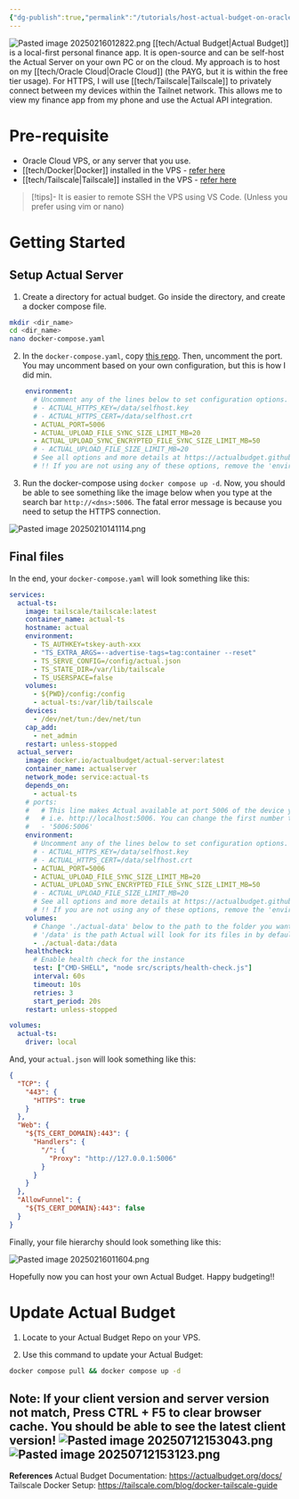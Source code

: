 ```yaml
---
{"dg-publish":true,"permalink":"/tutorials/host-actual-budget-on-oracle-cloud-vps-with-docker/","tags":["devops","finance","tech/app","tutorial"],"noteIcon":"1","created":"2025-02-07T17:22:42.505+08:00","updated":"2025-07-12T15:37:12.373+08:00"}
---
```


![Pasted image 20250216012822.png](/img/user/assets/Pasted%20image%2020250216012822.png)
[[tech/Actual Budget\|Actual Budget]] is a local-first personal finance app. It is open-source and can be self-host the Actual Server on your own PC or on the cloud. My approach is to host on my [[tech/Oracle Cloud\|Oracle Cloud]] (the PAYG, but it is within the free tier usage). For HTTPS, I will use [[tech/Tailscale\|Tailscale]] to privately connect between my devices within the Tailnet network. This allows me to view my finance app from my phone and use the Actual API integration. 

# Pre-requisite
- Oracle Cloud VPS, or any server that you use.
- [[tech/Docker\|Docker]] installed in the VPS - [refer here](https://docs.docker.com/engine/install/ubuntu/)
- [[tech/Tailscale\|Tailscale]] installed in the VPS - [refer here](https://tailscale.com/kb/1031/install-linux)

> [!tips]-
> It is easier to remote SSH the VPS using VS Code. (Unless you prefer using vim or nano) 

# Getting Started

## Setup Actual Server

1) Create a directory for actual budget. Go inside the directory, and create a docker compose file.
```bash
mkdir <dir_name>
cd <dir_name>
nano docker-compose.yaml
```
2) In the `docker-compose.yaml`, copy [this repo](https://github.com/actualbudget/actual/blob/master/packages/sync-server/docker-compose.yml). Then, uncomment the port. You may uncomment based on your own configuration, but this is how I did min. 
```yaml
    environment:
      # Uncomment any of the lines below to set configuration options.
      # - ACTUAL_HTTPS_KEY=/data/selfhost.key
      # - ACTUAL_HTTPS_CERT=/data/selfhost.crt
      - ACTUAL_PORT=5006
      - ACTUAL_UPLOAD_FILE_SYNC_SIZE_LIMIT_MB=20
      - ACTUAL_UPLOAD_SYNC_ENCRYPTED_FILE_SYNC_SIZE_LIMIT_MB=50
      # - ACTUAL_UPLOAD_FILE_SIZE_LIMIT_MB=20
      # See all options and more details at https://actualbudget.github.io/docs/Installing/Configuration
      # !! If you are not using any of these options, remove the 'environment:' tag entirely.
```
3) Run the docker-compose using `docker compose up -d`. Now, you should be able to see something like the image below when you type at the search bar `http://<dns>:5006`. The fatal error message is because you need to setup the HTTPS connection. 

![Pasted image 20250210141114.png](/img/user/assets/Pasted%20image%2020250210141114.png)

## Final files
In the end, your `docker-compose.yaml` will look something like this:

```yaml
services:
  actual-ts:
    image: tailscale/tailscale:latest
    container_name: actual-ts
    hostname: actual
    environment:
      - TS_AUTHKEY=tskey-auth-xxx
      - "TS_EXTRA_ARGS=--advertise-tags=tag:container --reset"
      - TS_SERVE_CONFIG=/config/actual.json
      - TS_STATE_DIR=/var/lib/tailscale
      - TS_USERSPACE=false
    volumes:
      - ${PWD}/config:/config
      - actual-ts:/var/lib/tailscale
    devices:
      - /dev/net/tun:/dev/net/tun
    cap_add:
      - net_admin
    restart: unless-stopped
  actual_server:
    image: docker.io/actualbudget/actual-server:latest
    container_name: actualserver
    network_mode: service:actual-ts
    depends_on:
      - actual-ts
    # ports:
    #   # This line makes Actual available at port 5006 of the device you run the server on,
    #   # i.e. http://localhost:5006. You can change the first number to change the port, if you want.
    #   - '5006:5006'
    environment:
      # Uncomment any of the lines below to set configuration options.
      # - ACTUAL_HTTPS_KEY=/data/selfhost.key
      # - ACTUAL_HTTPS_CERT=/data/selfhost.crt
      - ACTUAL_PORT=5006
      - ACTUAL_UPLOAD_FILE_SYNC_SIZE_LIMIT_MB=20
      - ACTUAL_UPLOAD_SYNC_ENCRYPTED_FILE_SYNC_SIZE_LIMIT_MB=50
      # - ACTUAL_UPLOAD_FILE_SIZE_LIMIT_MB=20
      # See all options and more details at https://actualbudget.github.io/docs/Installing/Configuration
      # !! If you are not using any of these options, remove the 'environment:' tag entirely.
    volumes:
      # Change './actual-data' below to the path to the folder you want Actual to store its data in on your server.
      # '/data' is the path Actual will look for its files in by default, so leave that as-is.
      - ./actual-data:/data
    healthcheck:
      # Enable health check for the instance
      test: ["CMD-SHELL", "node src/scripts/health-check.js"]
      interval: 60s
      timeout: 10s
      retries: 3
      start_period: 20s
    restart: unless-stopped

volumes:
  actual-ts:
    driver: local
```

And, your `actual.json` will look something like this:

```json
{
  "TCP": {
    "443": {
      "HTTPS": true
    }
  },
  "Web": {
    "${TS_CERT_DOMAIN}:443": {
      "Handlers": {
        "/": {
          "Proxy": "http://127.0.0.1:5006"
        }
      }
    }
  },
  "AllowFunnel": {
    "${TS_CERT_DOMAIN}:443": false
  }
}
```

Finally, your file hierarchy should look something like this:

![Pasted image 20250216011604.png](/img/user/assets/Pasted%20image%2020250216011604.png)

Hopefully now you can host your own Actual Budget. Happy budgeting!!

# Update Actual Budget

1) Locate to your Actual Budget Repo on your VPS.

2) Use this command to update your Actual Budget:
```bash
docker compose pull && docker compose up -d
```

**Note:** If your client version and server version not match, Press CTRL + F5 to clear browser cache. You should be able to see the latest client version!
![Pasted image 20250712153043.png](/img/user/assets/Pasted%20image%2020250712153043.png)
![Pasted image 20250712153123.png](/img/user/assets/Pasted%20image%2020250712153123.png)
---
**References**
Actual Budget Documentation: https://actualbudget.org/docs/
Tailscale Docker Setup: https://tailscale.com/blog/docker-tailscale-guide
